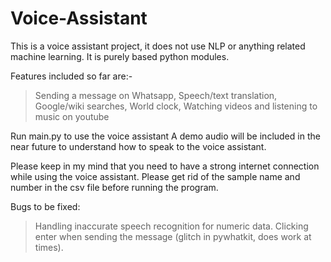 # Voice-Assistant
This is a voice assistant project, it does not use NLP or anything related machine learning. 
It is purely based python modules.

Features included so far are:-
> Sending a message on Whatsapp,
> Speech/text translation,
> Google/wiki searches,
> World clock,
> Watching videos and listening to music on youtube
 
Run main.py to use the voice assistant
A demo audio will be included in the near future to understand how to speak to the voice assistant.
 
Please keep in my mind that you need to have a strong internet connection while using the voice assistant.
Please get rid of the sample name and number in the csv file before running the program.

Bugs to be fixed:
> Handling inaccurate speech recognition for numeric data.
> Clicking enter when sending the message (glitch in pywhatkit, does work at times).
